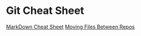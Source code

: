 # Git Cheat Sheet

[MarkDown Cheat Sheet](https://github.com/adam-p/markdown-here/wiki/Markdown-Cheatsheet)
[Moving Files Between Repos](./move_files_between_repos.md)
